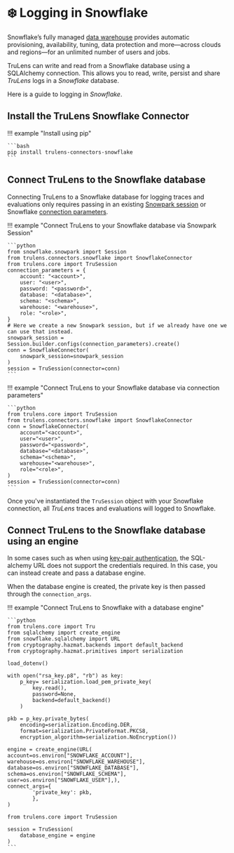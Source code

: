 # ❄️ Logging in Snowflake


Snowflake’s fully managed [data warehouse](https://www.snowflake.com/en/data-cloud/workloads/data-warehouse/?utm_cta=website-homepage-workload-card-data-warehouse) provides automatic provisioning, availability, tuning, data protection and more—across clouds and regions—for an unlimited number of users and jobs.

TruLens can write and read from a Snowflake database using a SQLAlchemy connection. This allows you to read, write, persist and share _TruLens_ logs in a _Snowflake_ database.

Here is a guide to logging in _Snowflake_.

## Install the TruLens Snowflake Connector

!!! example "Install using pip"

    ```bash
    pip install trulens-connectors-snowflake
    ```

## Connect TruLens to the Snowflake database

Connecting TruLens to a Snowflake database for logging traces and evaluations only requires passing in an existing [Snowpark session](https://docs.snowflake.com/en/developer-guide/snowpark/reference/python/latest/snowpark/api/snowflake.snowpark.Session#snowflake.snowpark.Session) or Snowflake [connection parameters](https://docs.snowflake.com/developer-guide/python-connector/python-connector-api#connect).

!!! example "Connect TruLens to your Snowflake database via Snowpark Session"

    ```python
    from snowflake.snowpark import Session
    from trulens.connectors.snowflake import SnowflakeConnector
    from trulens.core import TruSession
    connection_parameters = {
        account: "<account>",
        user: "<user>",
        password: "<password>",
        database: "<database>",
        schema: "<schema>",
        warehouse: "<warehouse>",
        role: "<role>",
    }
    # Here we create a new Snowpark session, but if we already have one we can use that instead.
    snowpark_session = Session.builder.configs(connection_parameters).create()
    conn = SnowflakeConnector(
        snowpark_session=snowpark_session
    )
    session = TruSession(connector=conn)
    ```

!!! example "Connect TruLens to your Snowflake database via connection parameters"

    ```python
    from trulens.core import TruSession
    from trulens.connectors.snowflake import SnowflakeConnector
    conn = SnowflakeConnector(
        account="<account>",
        user="<user>",
        password="<password>",
        database="<database>",
        schema="<schema>",
        warehouse="<warehouse>",
        role="<role>",
    )
    session = TruSession(connector=conn)
    ```

Once you've instantiated the `TruSession` object with your Snowflake connection, all _TruLens_ traces and evaluations will logged to Snowflake.

## Connect TruLens to the Snowflake database using an engine

In some cases such as when using [key-pair authentication](https://docs.snowflake.com/en/developer-guide/python-connector/sqlalchemy#key-pair-authentication-support), the SQL-alchemy URL does not support the credentials required. In this case, you can instead create and pass a database engine.

When the database engine is created, the private key is then passed through the `connection_args`.

!!! example "Connect TruLens to Snowflake with a database engine"

    ```python
    from trulens.core import Tru
    from sqlalchemy import create_engine
    from snowflake.sqlalchemy import URL
    from cryptography.hazmat.backends import default_backend
    from cryptography.hazmat.primitives import serialization

    load_dotenv()

    with open("rsa_key.p8", "rb") as key:
        p_key= serialization.load_pem_private_key(
            key.read(),
            password=None,
            backend=default_backend()
        )

    pkb = p_key.private_bytes(
        encoding=serialization.Encoding.DER,
        format=serialization.PrivateFormat.PKCS8,
        encryption_algorithm=serialization.NoEncryption())

    engine = create_engine(URL(
    account=os.environ["SNOWFLAKE_ACCOUNT"],
    warehouse=os.environ["SNOWFLAKE_WAREHOUSE"],
    database=os.environ["SNOWFLAKE_DATABASE"],
    schema=os.environ["SNOWFLAKE_SCHEMA"],
    user=os.environ["SNOWFLAKE_USER"],),
    connect_args={
            'private_key': pkb,
            },
    )

    from trulens.core import TruSession

    session = TruSession(
        database_engine = engine
    )
    ```
